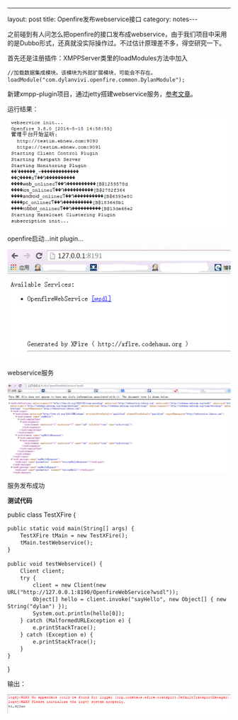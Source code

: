 ---
layout: post
title: Openfire发布webservice接口
category: notes---

之前碰到有人问怎么把openfire的接口发布成webservice，由于我们项目中采用的是Dubbo形式，还真就没实际操作过。不过估计原理差不多，得空研究一下。

首先还是注册插件：XMPPServer类里的loadModules方法中加入

    //加载数据集成模块。该模块为外部扩展模块，可能会不存在。
    loadModule("com.dylanvivi.openfire.common.DylanModule");

新建xmpp-plugin项目，通过jetty搭建webservice服务，[参考文章](http://blog.csdn.net/robert8803/article/details/8137461)。

运行结果：

![image](/assets/post-images/2014-05-15-824aeea7-faff-4962-e9de-06644f28774a.png)

openfire启动...init plugin...

![image](/assets/post-images/2014-05-15-8a790299-942f-4635-a625-a7db9614d790.png)

webservice服务

![image](/assets/post-images/2014-05-15-35f15ed9-f2aa-442b-8fa1-0f432c4e97e3.png)

服务发布成功

**测试代码**

  public class TestXFire {
  
  	public static void main(String[] args) {
  		TestXFire tMain = new TestXFire();
  		tMain.testWebservice();
  	}
  
  	public void testWebservice() {
  		Client client;
  		try {
  			client = new Client(new URL("http://127.0.0.1:8190/OpenfireWebService?wsdl"));
  			Object[] hello = client.invoke("sayHello", new Object[] { new String("dylan") });
  			System.out.println(hello[0]);
  		} catch (MalformedURLException e) {
  			e.printStackTrace();
  		} catch (Exception e) {
  			e.printStackTrace();
  		}
  	}
  }
  
输出：

![image](/assets/post-images/2014-05-15-30d615e1-9506-437b-ffe2-c94534bf3f94.png)




